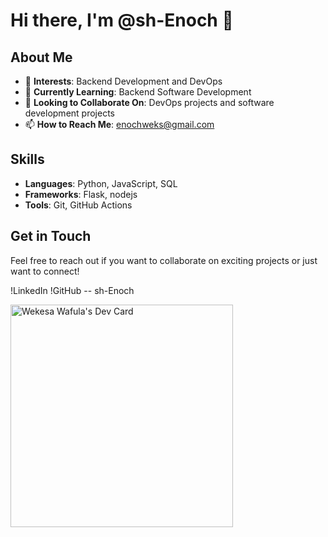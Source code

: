 # Hi there, I'm @sh-Enoch 👋

## About Me
- 👀 **Interests**: Backend Development and DevOps
- 🌱 **Currently Learning**: Backend Software Development
- 💞️ **Looking to Collaborate On**: DevOps projects and software development projects
- 📫 **How to Reach Me**: enochweks@gmail.com

## Skills
- **Languages**: Python, JavaScript, SQL
- **Frameworks**:  Flask, nodejs
- **Tools**: Git, GitHub Actions


## Get in Touch
Feel free to reach out if you want to collaborate on exciting projects or just want to connect!

!LinkedIn
!GitHub -- sh-Enoch

<!---
sh-Enoch/sh-Enoch is a ✨ special ✨ repository because its `README.md` (this file) appears on your GitHub profile.
You can click the Preview link to take a look at your changes.
--->

 <a href="https://app.daily.dev/wekesawafula"><img src="https://api.daily.dev/devcards/v2/gtC32FBbRjyaE9FWmhGy6.png?type=default&r=hbh" width="356" alt="Wekesa Wafula's Dev Card"/></a>

